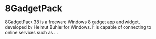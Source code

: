 # 8GadgetPack
8GadgetPack 38 is a freeware Windows 8 gadget app and widget, developed by Helmut Buhler for Windows. It is capable of connecting to online services such as ...
